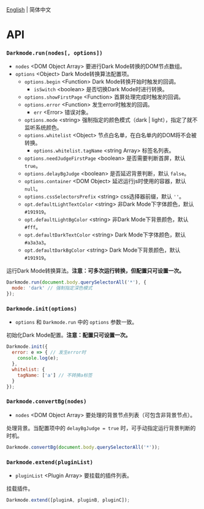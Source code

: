 [English](../en/API.md) | 简体中文

API
==============================

### `Darkmode.run(nodes[, options])`

- `nodes` &lt;DOM Object Array&gt; 要进行Dark Mode转换的DOM节点数组。
- `options` &lt;Object&gt; Dark Mode转换算法配置项。
  - `options.begin` &lt;Function&gt; Dark Mode转换开始时触发的回调。
    - `isSwitch` &lt;boolean&gt; 是否切换Dark Mode时进行转换。
  - `options.showFirstPage` &lt;Function&gt; 首屏处理完成时触发的回调。
  - `options.error` &lt;Function&gt; 发生error时触发的回调。
    - `err` &lt;Error&gt; 错误对象。
  - `options.mode` &lt;string&gt; 强制指定的颜色模式（dark | light），指定了就不监听系统颜色。
  - `options.whitelist` &lt;Object&gt; 节点白名单，在白名单内的DOM将不会被转换。
    - `options.whitelist.tagName` &lt;string Array&gt; 标签名列表。
  - `options.needJudgeFirstPage` &lt;boolean&gt; 是否需要判断首屏，默认 `true`。
  - `options.delayBgJudge` &lt;boolean&gt; 是否延迟背景判断，默认 `false`。
  - `options.container` &lt;DOM Object&gt; 延迟运行js时使用的容器，默认 `null`。
  - `options.cssSelectorsPrefix` &lt;string&gt; css选择器前缀，默认 `''`。
  - `opt.defaultLightTextColor` &lt;string&gt; 非Dark Mode下字体颜色，默认 `#191919`。
  - `opt.defaultLightBgColor` &lt;string&gt; 非Dark Mode下背景颜色，默认 `#fff`。
  - `opt.defaultDarkTextColor` &lt;string&gt; Dark Mode下字体颜色，默认 `#a3a3a3`。
  - `opt.defaultDarkBgColor` &lt;string&gt; Dark Mode下背景颜色，默认 `#191919`。

运行Dark Mode转换算法。**注意：可多次运行转换，但配置只可设置一次。**

```javascript
Darkmode.run(document.body.querySelectorAll('*'), {
  mode: 'dark' // 强制指定深色模式
});
```

### `Darkmode.init(options)`

- `options` 和 `Darkmode.run` 中的 `options` 参数一致。

初始化Dark Mode配置。**注意：配置只可设置一次。**

```javascript
Darkmode.init({
  error: e => { // 发生error时
    console.log(e);
  },
  whitelist: {
    tagName: ['a'] // 不转换a标签
  }
});
```

### `Darkmode.convertBg(nodes)`

- `nodes` &lt;DOM Object Array&gt; 要处理的背景节点列表（可包含非背景节点）。

处理背景。当配置项中的 `delayBgJudge = true` 时，可手动指定运行背景判断的时机。

```javascript
Darkmode.convertBg(document.body.querySelectorAll('*'));
```

### `Darkmode.extend(pluginList)`

- `pluginList` &lt;Plugin Array&gt; 要挂载的插件列表。

挂载插件。

```javascript
Darkmode.extend([pluginA, pluginB, pluginC]);
```
